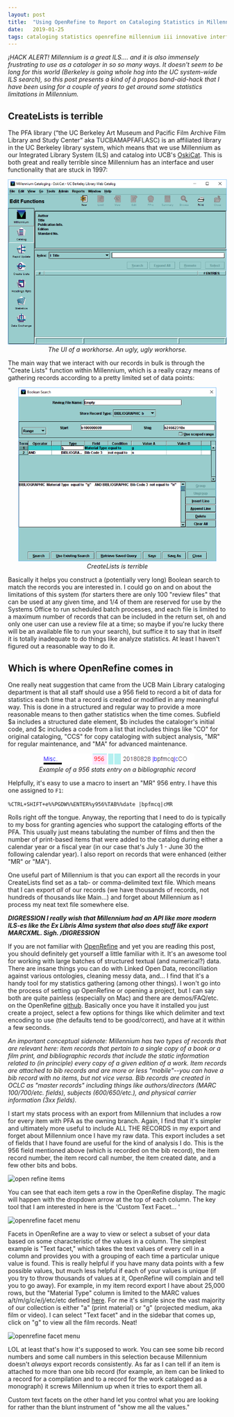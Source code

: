 ```yaml
---
layout: post
title:  "Using OpenRefine to Report on Cataloging Statistics in Millennium"
date:   2019-01-25
tags: cataloging statistics openrefine millennium iii innovative interfaces
---
```


*¡HACK ALERT! Millennium is a great ILS.... and it is also immensely frustrating to use as a cataloger in so so many ways. It doesn't seem to be long for this world (Berkeley is going whole hog into the UC system-wide ILS search), so this post presents a kind of à propos band-aid-hack that I have been using for a couple of years to get around some statistics limitations in Millennium.*

## CreateLists is terrible
The PFA library (“the UC Berkeley Art Museum and Pacific Film Archive Film Library and Study Center” aka TUCBAMAPFAFLASC) is an affiliated library in the UC Berkeley library system, which means that we use Millennium as our Integrated Library System (ILS) and catalog into UCB's [OskiCat](http://oskicat.berkeley.edu/). This is both great and really terrible since Millennium has an interface and user functionality that are stuck in 1997:

<p style="text-align:center">
	<img src="/images/2019-01-25-openrefine-for-millennium-stats/millennium-hello.png" alt="millennium screenshot" style="max-height:400px; "/><br>
	<i>The UI of a workhorse. An ugly, ugly workhorse.</i>
</p>

The main way that we interact with our records in bulk is through the "Create Lists" function within Millennium, which is a really crazy means of gathering records according to a pretty limited set of data points:

<p style="text-align:center">
	<img src="/images/2019-01-25-openrefine-for-millennium-stats/create-lists.png" alt="create lists" style="max-height:400px; "/><br>
	<i>CreateLists is terrible</i>
</p>

Basically it helps you construct a (potentially very long) Boolean search to match the records you are interested in. I could go on and on about the limitations of this system (for starters there are only 100 "review files" that can be used at any given time, and 1/4 of them are reserved for use by the Systems Office to run scheduled batch processes, and each file is limited to a maximum number of records that can be included in the return set, oh and only one user can use a review file at a time; so maybe if you're lucky there will be an available file to run your search), but suffice it to say that in itself it is totally inadequate to do things like analyze statistics. At least I haven't figured out a reasonable way to do it.

## Which is where OpenRefine comes in

One really neat suggestion that came from the UCB Main Library cataloging department is that all staff should use a 956 field to record a bit of data for statistics each time that a record is created or modified in any meaningful way. This is done in a structured and regular way to provide a more reasonable means to then gather statistics when the time comes. Subfield $a includes a structured date element, $b includes the cataloger's initial code, and $c includes a code from a list that includes things like "CO" for original cataloging, "CCS" for copy cataloging with subject analysis, "MR" for regular maintenance, and "MA" for advanced maintenance.

<p style="text-align:center">
	<img src="/images/2019-01-25-openrefine-for-millennium-stats/956-CO.png" alt="956 field example" style="max-height:400px; "/><br>
	<i>Example of a 956 stats entry on a bibliographic record</i>
</p>

Helpfully, it's easy to use a macro to insert an "MR" 956 entry. I have this one assigned to `F1`:

 `%CTRL+SHIFT+e%%PGDW%%ENTER%y956%TAB%%date |bpfmcq|cMR`

Rolls right off the tongue. Anyway, the reporting that I need to do is typically to my boss for granting agencies who support the cataloging efforts of the PFA. This usually just means tabulating the number of films and then the number of print-based items that were added to the catalog during either a calendar year or a fiscal year (in our case that's July 1 - June 30 the following calendar year). I also report on records that were enhanced (either "MR" or "MA").

One useful part of Millennium is that you can export all the records in your CreateLists find set as a tab- or comma-delimited text file. Which means that I can export *all* of our records (we have thousands of records, not hundreds of thousands like Main...) and forget about Millennium as I process my neat text file somewhere else.

***DIGRESSION I really wish that Millennium had an API like more modern ILS-es like the Ex Libris Alma system that also does stuff like export MARCXML. Sigh. /DIGRESSION*** 

If you are not familiar with [OpenRefine](http://openrefine.org/) and yet you are reading this post, you should definitely get yourself a little familiar with it. It's an awesome tool for working with large batches of structured textual (and numerical?) data. There are insane things you can do with Linked Open Data, reconciliation against various ontologies, cleaning messy data, and... I find that it's a handy tool for my statistics gathering (among other things). I won't go into the process of setting up OpenRefine or opening a project, but I can say both are quite painless (especially on Mac) and there are demos/FAQ/etc. on the OpenRefine [github](https://github.com/OpenRefine/OpenRefine/wiki/Screencasts). Basically once you have it installed you just create a project, select a few options for things like which delimiter and text encoding to use (the defaults tend to be good/correct), and have at it within a few seconds.

 *An important conceptual sidenote: Millennium has two types of records that are relevant here: item records that pertain to a single copy of a book or a film print, and bibliographic records that include the static information related to (in principle) every copy of a given edition of a work. Item records are attached to bib records and are more or less "mobile"--you can have a bib record with no items, but not vice versa. Bib records are created in OCLC as "master records" including things like authors/directors (MARC 100/700/etc. fields), subjects (600/650/etc.), and physical carrier information (3xx fields).*

 I start my stats process with an export from Millennium that includes a row for every item with PFA as the owning branch. Again, I find that it's simpler and ultimately more useful to include ALL THE RECORDS in my export and forget about Millennium once I have my raw data. This export includes a set of fields that I have found are useful for the kind of analysis I do. This is the 956 field mentioned above (which is recorded on the bib record), the item record number, the item record call number, the item created date, and a few other bits and bobs.

![open refine items](OR-items.png)

You can see that each item gets a row in the OpenRefine display. The magic will happen with the dropdown arrow at the top of each column. The key tool that I am interested in here is the 'Custom Text Facet... '

<img src="custom-text-facet.png" alt="openrefine facet menu" width="400"/>

Facets in OpenRefine are a way to view or select a subset of your data based on some characteristic of the values in a column. The simplest example is "Text facet," which takes the text values of every cell in a column and provides you with a grouping of each time a particular unique value is found. This is really helpful if you have many data points with a few possible values, but much less helpful if each of your values is unique (if you try to throw thousands of values at it, OpenRefine will complain and tell you to go away). For example, in my item record export I have about 25,000 rows, but the "Material Type" column is limited to the MARC values a/t/m/g/c/e/j/etc/etc defined [here](https://www.oclc.org/bibformats/en/fixedfield/type.html). For me it's simple since the vast majority of our collection is either "a" (print material) or "g" (projected medium, aka film or video). I can select "Text facet" and in the sidebar that comes up, click on "g" to view all the film records. Neat!

<img src="text-facet.png" alt="openrefine facet menu" width="400"/>

LOL at least that's how it's supposed to work. You can see some bib record numbers and some call numbers in this selection because Millennium doesn't *always* export records consistently. As far as I can tell if an item is attached to more than one bib record (for example, an item can be linked to a record for a compilation and to a record for the work cataloged as a monograph) it screws Millennium up when it tries to export them all.

Custom text facets on the other hand let you control what you are looking for rather than the blunt instrument of "show me all the values."
